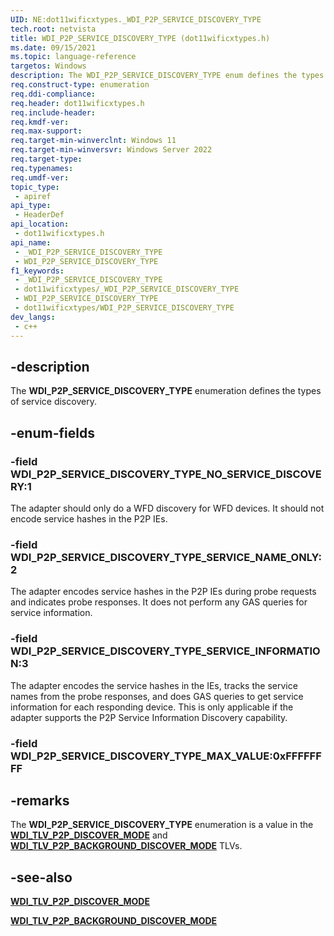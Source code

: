 ```yaml
---
UID: NE:dot11wificxtypes._WDI_P2P_SERVICE_DISCOVERY_TYPE
tech.root: netvista
title: WDI_P2P_SERVICE_DISCOVERY_TYPE (dot11wificxtypes.h)
ms.date: 09/15/2021
ms.topic: language-reference
targetos: Windows
description: The WDI_P2P_SERVICE_DISCOVERY_TYPE enum defines the types of service discovery.
req.construct-type: enumeration
req.ddi-compliance: 
req.header: dot11wificxtypes.h
req.include-header: 
req.kmdf-ver: 
req.max-support: 
req.target-min-winverclnt: Windows 11 
req.target-min-winversvr: Windows Server 2022
req.target-type: 
req.typenames: 
req.umdf-ver: 
topic_type:
 - apiref
api_type:
 - HeaderDef
api_location:
 - dot11wificxtypes.h
api_name:
 - _WDI_P2P_SERVICE_DISCOVERY_TYPE
 - WDI_P2P_SERVICE_DISCOVERY_TYPE
f1_keywords:
 - _WDI_P2P_SERVICE_DISCOVERY_TYPE
 - dot11wificxtypes/_WDI_P2P_SERVICE_DISCOVERY_TYPE
 - WDI_P2P_SERVICE_DISCOVERY_TYPE
 - dot11wificxtypes/WDI_P2P_SERVICE_DISCOVERY_TYPE
dev_langs:
 - c++
---
```


## -description

The **WDI_P2P_SERVICE_DISCOVERY_TYPE** enumeration defines the types of service discovery.

## -enum-fields

### -field WDI_P2P_SERVICE_DISCOVERY_TYPE_NO_SERVICE_DISCOVERY:1

The adapter should only do a WFD discovery for WFD devices.  It should not encode service hashes in the P2P IEs.

### -field WDI_P2P_SERVICE_DISCOVERY_TYPE_SERVICE_NAME_ONLY:2

The adapter encodes service hashes in the P2P IEs during probe requests and indicates probe responses.  It does not perform any GAS queries for service information.

### -field WDI_P2P_SERVICE_DISCOVERY_TYPE_SERVICE_INFORMATION:3

The adapter encodes the service hashes in the IEs, tracks the service names from the probe responses, and does GAS queries to get service information for each responding device.  This is only applicable if the adapter supports the P2P Service Information Discovery capability.

### -field WDI_P2P_SERVICE_DISCOVERY_TYPE_MAX_VALUE:0xFFFFFFFF

## -remarks

The **WDI_P2P_SERVICE_DISCOVERY_TYPE** enumeration is a value in the [**WDI_TLV_P2P_DISCOVER_MODE**](/windows-hardware/drivers/netcx/wdi-tlv-p2p-discover-mode) and [**WDI_TLV_P2P_BACKGROUND_DISCOVER_MODE**](/windows-hardware/drivers/netcx/wdi-tlv-p2p-background-discover-mode) TLVs.

## -see-also

[**WDI_TLV_P2P_DISCOVER_MODE**](/windows-hardware/drivers/netcx/wdi-tlv-p2p-discover-mode)

[**WDI_TLV_P2P_BACKGROUND_DISCOVER_MODE**](/windows-hardware/drivers/netcx/wdi-tlv-p2p-background-discover-mode)